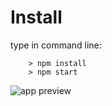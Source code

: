 # Install

type in command line:
```
	> npm install
	> npm start
```
![app preview](http://i.imgur.com/t0YPMhD.gif "")

